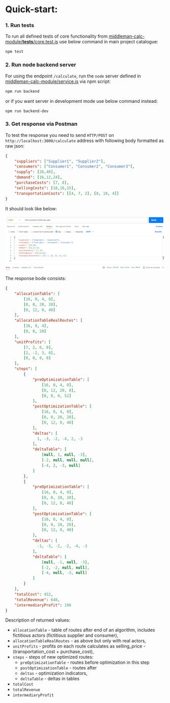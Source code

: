 # Quick-start:

### 1. Run tests 

To run all defined tests of core functionality from [middleman-calc-module/__tests__/core.test.js](../middleman-calc-module/__tests__/core.test.js) use below command in main project catalogue:
```bash
npm test
```

### 2. Run node backend server

For using the endpoint `/calculate`, run the `node` server defined in [middleman-calc-module/service.js](servis.js) via npm script:
```bash
npm run backend
```
or if you want server in development mode use below command instead:
```bash
npm run backend-dev
```

### 3. Get response via Postman

To test the response you need to send `HTTP/POST` on `http://localhost:3000/calculate` address with following body formatted as raw json:
```json
{
    "suppliers": ["Supplier1", "Supplier2"],
    "consumers": ["Consumer1", "Consumer2", "Consumer3"],
    "supply": [20,40],
    "demand": [16,12,24],
    "purchaseCosts": [7, 8],
    "sellingCosts": [18,16,15],
    "transportationCosts": [[4, 7, 2], [8, 10, 4]]
}
```
It should look like below:

![img.png](readme_images/img.png)

The response bode consists:
```json
{
    "allocationTable": [
        [16, 0, 4, 0],
        [0, 0, 20, 20],
        [0, 12, 0, 40]
    ],
    "allocationTableRealRoutes": [
        [16, 0, 4],
        [0, 0, 20]
    ],
    "unitProfits": [
        [7, 2, 6, 0],
        [2, -2, 3, 0],
        [0, 0, 0, 0]
    ],
    "steps": [
        {
            "preOptimizationTable": [
                [16, 0, 4, 0],
                [0, 12, 20, 8],
                [0, 0, 0, 52]
            ],
            "postOptimizationTable": [
                [16, 0, 4, 0],
                [0, 0, 20, 20],
                [0, 12, 0, 40]
            ],
            "deltas": [
              1, -3, -2, -4, 2, -3
            ],
            "deltaTable": [
                [null, 1, null, -3],
                [-2, null, null, null],
                [-4, 2, -3, null]
            ]
        },
        {
            "preOptimizationTable": [
                [16, 0, 4, 0],
                [0, 0, 20, 20],
                [0, 12, 0, 40]
            ],
            "postOptimizationTable": [
                [16, 0, 4, 0],
                [0, 0, 20, 20],
                [0, 12, 0, 40]
            ],
            "deltas": [
              -1, -3, -2, -2, -4, -3
            ],
            "deltaTable": [
                [null, -1, null, -3],
                [-2, -2, null, null],
                [-4, null, -3, null]
            ]
        }
    ],
    "totalCost": 452,
    "totalRevenue": 648,
    "intermediaryProfit": 196
}
```

Description of returned values:
- `allocationTable` - table of routes after end of an algorithm, includes fictitious actors (fictitious supplier and consumer),
- `allocationTableRealRoutes` - as above but only with real actors,
- `unitProfits` - profits on each route calculates as selling_price - (transportation_cost + purchase_cost),
- `steps` - steps of new optimized routes:
  - `preOptimizationTable` - routes before optimization in this step
  - `postOptimizationTable` - routes after
  - `deltas` - optimization indicators, 
  - `deltaTable` - deltas in tables
- `totalCost`
- `totalRevenue`
- `intermediaryProfit`




